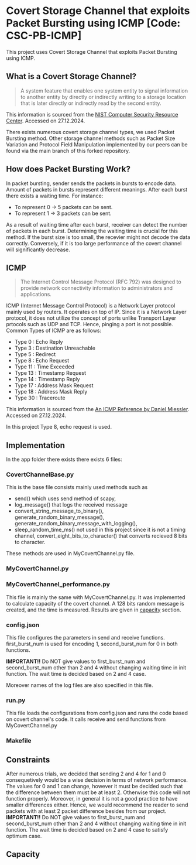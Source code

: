 # Covert Storage Channel that exploits Packet Bursting using ICMP [Code: CSC-PB-ICMP]

This project uses Covert Storage Channel that exploits Packet Bursting using ICMP.

## What is a Covert Storage Channel?  

>A system feature that enables one system entity to signal information to another entity by directly or indirectly writing to a storage location that is later directly or indirectly read by the second entity.
>
This information is sourced from the [NIST Computer Security Resource Center](https://csrc.nist.gov/glossary/term/covert_storage_channel#:~:text=Definitions%3A,read%20by%20the%20second%20entity.). Accessed on 27.12.2024.

There exists numerous covert storage channel types, we used Packet Bursting method. Other storage channel methods such as Packet Size Variation and Protocol Field Manipulation implemented by our peers can be found via the main branch of this forked repository.  

## How does Packet Bursting Work? 

In packet bursting, sender sends the packets in bursts to encode data. Amount of packets in bursts represent different meanings. After each burst there exists a waiting time. For instance: 
- To represent 0 -> 5 packets can be sent.
- To represent 1 -> 3 packets can be sent. 

As a result of waiting time after each burst, receiver can detect the number of packets in each burst. 
Determining the waiting time is crucial for this method. If the burst size is too small, the recevier might not decode the data correctly. Conversely, if it is too large performance of the covert channel will significantly decrease.

## ICMP 
>The Internet Control Message Protocol (RFC 792) was designed to provide network connectivity information to administrators and applications.
>
ICMP (Internet Message Control Protocol) is a Network Layer protocol mainly used by routers. It operates on top of IP. Since it is a Network Layer protocol, it does not utilize the concept of ports unlike Transport Layer prtocols such as UDP and TCP. Hence, pinging a port is not possible. Common Types of ICMP are as follows:
- Type  0 : Echo Reply
- Type  3 : Destination Unreachable
- Type  5 : Redirect
- Type  8 : Echo Request
- Type 11 : Time Exceeded
- Type 13 : Timestamp Request
- Type 14 : Timestamp Reply
- Type 17 : Address Mask Request
- Type 18 : Address Mask Reply
- Type 30 : Traceroute

This information is sourced from the [An ICMP Reference by Daniel Miessler](https://danielmiessler.com/study/icmp). Accessed on 27.12.2024.

In this project Type 8, echo request is used. 

## Implementation 
In the app folder there exists there exists 6 files: 

### CovertChannelBase.py
This is the base file consists mainly used methods such as 
- send() which uses send method of scapy, 
- log_message() that logs the received message
- convert_string_message_to_binary(), generate_random_binary_message(), generate_random_binary_message_with_logging(),
- sleep_random_time_ms() not used in this project since it is not a timing channel, convert_eight_bits_to_character() that converts recieved 8 bits to character.

These methods are used in MyCovertChannel.py file.
### MyCovertChannel.py

### MyCovertChannel_performance.py
This file is mainly the same with MyCovertChannel.py. It was implemented to calculate capacity of the covert channel. A 128 bits random message is created, and the time is measured. Results are given in [capacity](#capacity) section. 
### config.json
This file configures the parameters in send and receive functions. 
first_burst_num is used for encoding 1, second_burst_num for 0 in both functions.

**IMPORTANT!!** Do NOT give values to first_burst_num and second_burst_num other than 2 and 4 without changing waiting time in init function. The wait time is decided based on 2 and 4 case. 

Moreover names of the log files are also specified in this file.
### run.py
This file loads the configurations from config.json and runs the code based on covert channel's code. It calls receive and send functions from MyCovertChannel.py
### Makefile

## Constraints
After numerous trials, we decided that sending 2 and 4 for 1 and 0 consequetively would be a wise decision in terms of network performance. The values for 0 and 1 can change, however it must be decided such that the difference between them must be at least 2. Otherwise this code will not function properly. Moreover, in general it is not a good practice to have smaller differences either. Hence, we would recommend the reader to send packets with at least 2 packet difference besides from our project. 
**IMPORTANT!!** Do NOT give values to first_burst_num and second_burst_num other than 2 and 4 without changing waiting time in init function. The wait time is decided based on 2 and 4 case to satisfy optimum case. 
## Capacity
